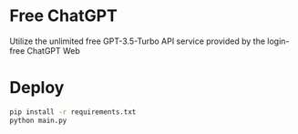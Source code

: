 # Free ChatGPT
Utilize the unlimited free GPT-3.5-Turbo API service provided by the login-free ChatGPT Web
# Deploy
```bash
pip install -r requirements.txt
python main.py
```
